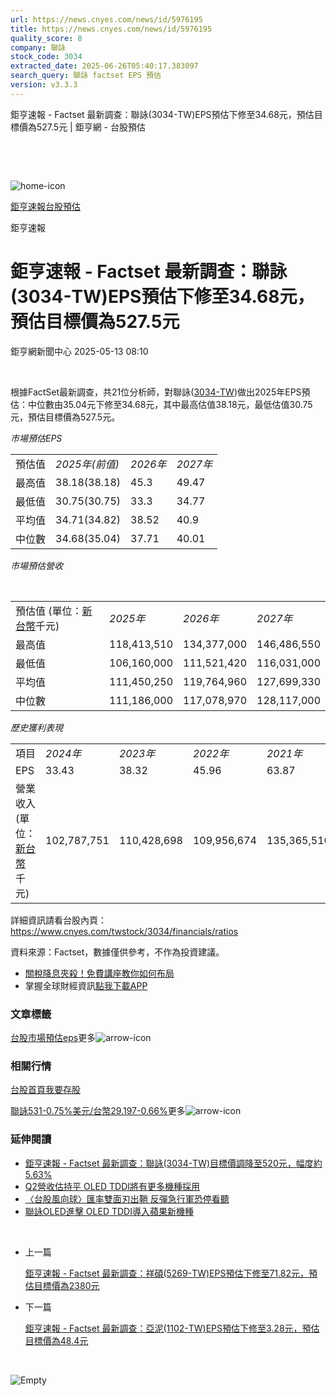 ```yaml
---
url: https://news.cnyes.com/news/id/5976195
title: https://news.cnyes.com/news/id/5976195
quality_score: 8
company: 聯詠
stock_code: 3034
extracted_date: 2025-06-26T05:40:17.383097
search_query: 聯詠 factset EPS 預估
version: v3.3.3
---
```


鉅亨速報 - Factset 最新調查：聯詠(3034-TW)EPS預估下修至34.68元，預估目標價為527.5元 | 鉅亨網 - 台股預估

‌

‌

![home-icon](/assets/icons/breadCrumb/symbol-icon-home.svg)

[鉅亨速報](/news/cat/anue_live)[台股預估](/news/cat/tw_forecast)

鉅亨速報

# 鉅亨速報 - Factset 最新調查：聯詠(3034-TW)EPS預估下修至34.68元，預估目標價為527.5元

鉅亨網新聞中心 2025-05-13 08:10

‌

根據FactSet最新調查，共21位分析師，對聯詠([3034-TW](https://www.cnyes.com/twstock/3034))做出2025年EPS預估：中位數由35.04元下修至34.68元，其中最高估值38.18元，最低估值30.75元，預估目標價為527.5元。

*市場預估EPS*

|  |  |  |  |
| --- | --- | --- | --- |
| 預估值 | *2025年(前值)* | *2026年* | *2027年* |
| 最高值 | 38.18(38.18) | 45.3 | 49.47 |
| 最低值 | 30.75(30.75) | 33.3 | 34.77 |
| 平均值 | 34.71(34.82) | 38.52 | 40.9 |
| 中位數 | 34.68(35.04) | 37.71 | 40.01 |

*市場預估營收*

‌

|  |  |  |  |
| --- | --- | --- | --- |
| 預估值 (單位：[新台幣](https://invest.cnyes.com/forex/detail/usdtwd)千元) | *2025年* | *2026年* | *2027年* |
| 最高值 | 118,413,510 | 134,377,000 | 146,486,550 |
| 最低值 | 106,160,000 | 111,521,420 | 116,031,000 |
| 平均值 | 111,450,250 | 119,764,960 | 127,699,330 |
| 中位數 | 111,186,000 | 117,078,970 | 128,117,000 |

*歷史獲利表現*

|  |  |  |  |  |
| --- | --- | --- | --- | --- |
| 項目 | *2024年* | *2023年* | *2022年* | *2021年* |
| EPS | 33.43 | 38.32 | 45.96 | 63.87 |
| 營業收入 (單位：[新台幣](https://invest.cnyes.com/forex/detail/usdtwd)千元) | 102,787,751 | 110,428,698 | 109,956,674 | 135,365,510 |

詳細資訊請看台股內頁：  
<https://www.cnyes.com/twstock/3034/financials/ratios>

資料來源：Factset，數據僅供參考，不作為投資建議。

* [關稅降息夾殺！免費講座教你如何布局](https://www.rsc.com.tw/Cnyes_RSC/SeminarBooking2025InvestmentOutlook.aspx?utm_source=anue&utm_medium=usstocks_end)
* 掌握全球財經資訊[點我下載APP](http://www.cnyes.com/app/?utm_source=mweb&utm_medium=HamMenuBanner&utm_campaign=fixed&utm_content=entr)

### 文章標籤

[台股](https://news.cnyes.com/tag/台股 "台股")[市場預估](https://news.cnyes.com/tag/市場預估 "市場預估")[eps](https://news.cnyes.com/tag/eps "eps")更多![arrow-icon](/assets/icons/arrows/arrow-down.svg)

### 相關行情

[台股首頁](https://www.cnyes.com/twstock)[我要存股](https://supr.link/8OHaU)

[聯詠531-0.75%](https://www.cnyes.com/twstock/3034)[美元/台幣29.197-0.66%](https://invest.cnyes.com/forex/detail/USDTWD)更多![arrow-icon](/assets/icons/arrows/arrow-down.svg)

### 延伸閱讀

* [鉅亨速報 - Factset 最新調查：聯詠(3034-TW)目標價調降至520元，幅度約5.63%](/news/id/5966354)
* [Q2營收估持平 OLED TDDI將有更多機種採用](/news/id/5965054)
* [〈台股風向球〉匯率雙面刃出鞘 反彈急行軍恐停看聽](/news/id/5959632)
* [聯詠OLED進擊 OLED TDDI導入蘋果新機種](/news/id/5958533)

‌

* 上一篇

  [鉅亨速報 - Factset 最新調查：祥碩(5269-TW)EPS預估下修至71.82元，預估目標價為2380元](/news/id/5978022)
* 下一篇

  [鉅亨速報 - Factset 最新調查：亞泥(1102-TW)EPS預估下修至3.28元，預估目標價為48.4元](/news/id/5975915)

‌

![Empty](/assets/icons/skeleton/empty-image.svg)

‌